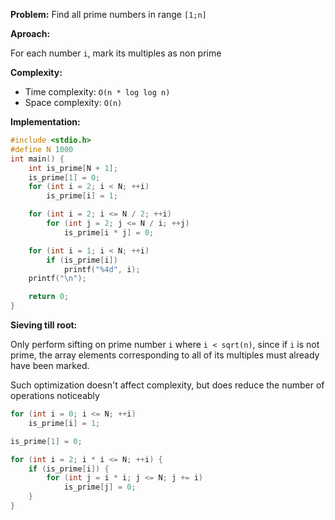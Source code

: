 **Problem:** Find all prime numbers in range `[1;n]`

**Aproach:**

For each number `i`, mark its multiples as non prime

**Complexity:** 
- Time complexity: `O(n * log log n)`
- Space complexity: `O(n)`

**Implementation:**
```c
#include <stdio.h>
#define N 1000
int main() {
    int is_prime[N + 1];
    is_prime[1] = 0;
    for (int i = 2; i < N; ++i)
        is_prime[i] = 1;

    for (int i = 2; i <= N / 2; ++i)
        for (int j = 2; j <= N / i; ++j)
            is_prime[i * j] = 0;

    for (int i = 1; i < N; ++i)
        if (is_prime[i])
            printf("%4d", i);
    printf("\n");

    return 0;
}
```

**Sieving till root:** 

Only perform sifting on prime number `i` where `i < sqrt(n)`, since if `i` is not prime, the array elements corresponding
to all of its multiples must already have been marked.

Such optimization doesn't affect complexity, but does reduce the number of operations noticeably

```c
for (int i = 0; i <= N; ++i)
    is_prime[i] = 1;

is_prime[1] = 0;

for (int i = 2; i * i <= N; ++i) {
    if (is_prime[i]) {
        for (int j = i * i; j <= N; j += i) 
            is_prime[j] = 0;
    }
}
```